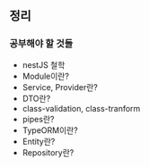 ## 정리

### 공부해야 할 것들

- nestJS 철학
- Module이란?
- Service, Provider란?
- DTO란?
- class-validation, class-tranform
- pipes란?
- TypeORM이란?
- Entity란?
- Repository란?
